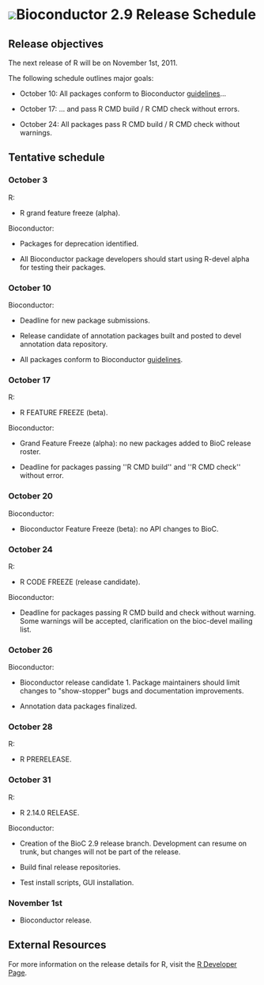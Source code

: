 # ![](/images/icons/magnifier.gif)Bioconductor 2.9 Release Schedule


## Release objectives

The next release of R will be on November 1st, 2011.

The following schedule outlines major goals: 

* October 10: All packages conform to Bioconductor
  [guidelines][guidelines]...

* October 17: ... and pass R CMD build / R CMD check without
  errors.

* October 24: All packages pass R CMD build / R CMD check without
  warnings.

[guidelines]: /developers/package-guidelines


## Tentative schedule

### October 3

R:

* R grand feature freeze (alpha).

Bioconductor:

* Packages for deprecation identified.

* All Bioconductor package developers should start using R-devel alpha
  for testing their packages.

### October 10

Bioconductor:

* Deadline for new package submissions.

* Release candidate of annotation packages built and posted to devel
  annotation data repository.

* All packages conform to Bioconductor [guidelines][guidelines].

### October 17

R:

* R FEATURE FREEZE (beta).

Bioconductor:

* Grand Feature Freeze (alpha):  no new packages added to BioC
  release roster.

* Deadline for packages passing ''R CMD build'' and ''R CMD check''
  without error.

### October 20

Bioconductor:

* Bioconductor Feature Freeze (beta): no API changes to BioC.

### October 24

R:

* R CODE FREEZE (release candidate).

Bioconductor:

* Deadline for packages passing R CMD build and check without warning.
  Some warnings will be accepted, clarification on the bioc-devel mailing
  list.

### October 26

Bioconductor:

* Bioconductor release candidate 1.  Package maintainers should limit
  changes to "show-stopper" bugs and documentation improvements.

* Annotation data packages finalized.

### October 28

R:

* R PRERELEASE.

### October 31

R:

* R 2.14.0 RELEASE.

Bioconductor:

* Creation of the BioC 2.9 release branch. Development can resume on
  trunk, but changes will not be part of the release.

* Build final release repositories.

* Test install scripts, GUI installation.

### November 1st

* Bioconductor release.


## External Resources

For more information on the release details for R, visit the [R
Developer Page](http://developer.r-project.org).
